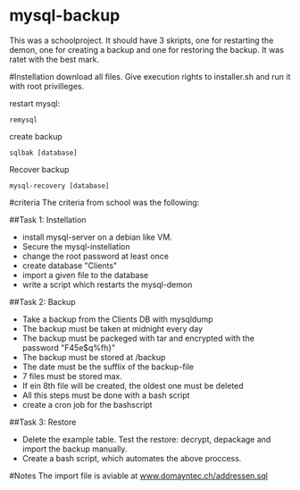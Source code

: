 # mysql-backup
This was a schoolproject. It should have 3 skripts, one for restarting the demon, one for creating a backup and one for restoring the backup. It was ratet with the best mark.

#Instellation
download all files. Give execution rights to installer.sh and run it with root privilleges.

restart mysql:
```
remysql
```
create backup

```
sqlbak [database]
```
Recover backup

```
mysql-recovery [database]
```


#criteria
The criteria from school was the following:

##Task 1: Instellation
- install mysql-server on a debian like VM.
- Secure the mysql-instellation
- change the root password at least once
- create database "Clients"
- import a given file to the database
- write a script which restarts the mysql-demon

##Task 2: Backup
- Take a backup from the Clients DB with mysqldump
- The backup must be taken at midnight every day
- The backup must be packeged with tar and encrypted with the password "F45e$q%fh}"
- The backup must be stored at /backup
- The date must be the sufflix of the backup-file
- 7 files must be stored max.
- If ein 8th file will be created, the oldest one must be deleted
- All this steps must be done with a bash script
- create a cron job for the bashscript

##Task 3: Restore
- Delete the example table. Test the restore: decrypt, depackage and import the backup manually.
- Create a bash script, which automates the above proccess.

#Notes
The import file is aviable at www.domayntec.ch/addressen.sql

